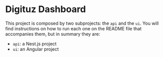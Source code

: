 # Digituz Dashboard

This project is composed by two subprojects: the `api` and the `ui`. You will find instructions on how to run each one on the README file that accompanies them, but in summary they are:

- `api`: a Nest.js project
- `ui`: an Angular project
